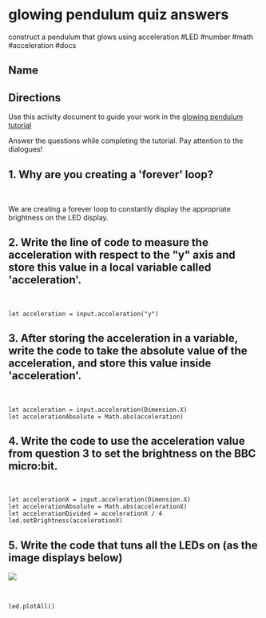 # glowing pendulum quiz answers

construct a pendulum that glows using acceleration #LED #number #math #acceleration #docs

## Name

## Directions

Use this activity document to guide your work in the [glowing pendulum tutorial](/microbit/lessons/glowing-pendulum/tutorial)

Answer the questions while completing the tutorial. Pay attention to the dialogues!

## 1. Why are you creating a 'forever' loop?

<br/>

We are creating a forever loop to constantly display the appropriate brightness on the LED display.

## 2. Write the line of code to measure the acceleration with respect to the "y" axis and store this value in a local variable called 'acceleration'.

<br/>

```blocks
let acceleration = input.acceleration("y")
```

## 3. After storing the acceleration in a variable, write the code to take the absolute value of the acceleration, and store this value inside 'acceleration'.

<br/>

```blocks
let acceleration = input.acceleration(Dimension.X)
let accelerationAbsolute = Math.abs(acceleration)
```

## 4. Write the code to use the acceleration value from question 3 to set the brightness on the BBC micro:bit.

<br/>

```blocks
let accelerationX = input.acceleration(Dimension.X)
let accelerationAbsolute = Math.abs(accelerationX)
let accelerationDivided = accelerationX / 4
led.setBrightness(accelerationX)
```

## 5. Write the code that tuns all the LEDs on (as the image displays below)

![](/static/mb/lessons/glowing-pendulum-1.png)

<br/>

```
led.plotAll()
```

